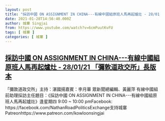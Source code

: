 ```yaml
---
layout: post
title: "採訪中國 ON ASSIGNMENT IN CHINA---有線中國組原班人馬再起爐灶 - 28/01/21 「彌敦道政交所」長版本"
date: 2021-01-28T14:56:40.000Z
author: 城寨 Singjai
from: https://www.youtube.com/watch?v=6cmPuutKvFU
tags: [ 城寨 ]
categories: [ 城寨 ]
---
```

<!--1611845800000-->
[採訪中國 ON ASSIGNMENT IN CHINA---有線中國組原班人馬再起爐灶 - 28/01/21 「彌敦道政交所」長版本](https://www.youtube.com/watch?v=6cmPuutKvFU)
------

<div>
「彌敦道政交所」主持：湛國揚嘉賓：李月華 眾新聞總編輯、黃麗萍 有線中國組前助理採訪主任題目：《採訪中國 ON ASSIGNMENT IN CHINA---有線中國組原班人馬再起爐灶》逢星期四 9:00 ~ 10:00 pmFacebook: https://facebook.com/NathanRoadPoliticsExchange支持城寨Patreonhttps://www.patreon.com/kowloonsingjai
</div>
